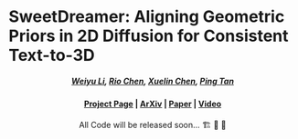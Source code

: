 # SweetDreamer: Aligning Geometric Priors in 2D Diffusion for Consistent Text-to-3D

#####  <p align="center"> [Weiyu Li](https://wyysf-98.github.io/), [Rio Chen](https://aruichen.github.io/), [Xuelin Chen](https://xuelin-chen.github.io/), [Ping Tan](https://ece.hkust.edu.hk/pingtan)</p>
 
#### <p align="center">[Project Page](https://sweetdreamer3d.github.io/) | [ArXiv]() | [Paper]() | [Video]()</p>

<p align="center"> All Code will be released soon... 🏗️ 🚧 🔨</p>
